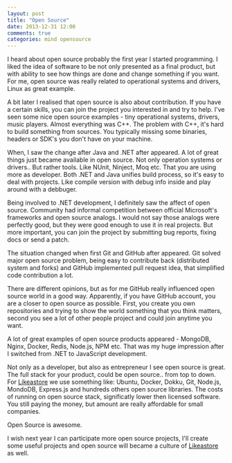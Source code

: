 ```yaml
---
layout: post
title: "Open Source"
date: 2013-12-31 12:00
comments: true
categories: mind opensource
---
```


I heard about open source probably the first year I started programming. I liked the idea of software to be not only presented as a final product, but with ability to see how things are done and change something if you want. For me, open source was really related to operational systems and drivers, Linux as great example.

A bit later I realised that open source is also about contribution. If you have a certain skills, you can join the project you interested in and try to help. I've seen some nice open source examples - tiny operational systems, drivers, music players. Almost everything was C++. The problem with C++, it's hard to build something from sources. You typically missing some binaries, headers or SDK's you don't have on your machine.

<!-- More -->

When, I saw the change after Java and .NET after appeared. A lot of great things just became available in open source. Not only operation systems or drivers.. But rather tools. Like NUnit, Ninject, Moq etc. That you are using more as developer. Both .NET and Java unifies build process, so it's easy to deal with projects. Like compile version with debug info inside and play around with a debbuger.

Being involved to .NET development, I definitely saw the affect of open source. Community had informal competition between official Microsoft's frameworks and open source analogs. I would not say those analogs were perfectly good, but they were good enough to use it in real projects. But more important, you can join the project by submitting bug reports, fixing docs or send a patch.

The situation changed when first Git and GitHub after appeared. Git solved major open source problem, being easy to contribute back (distributed system and forks) and GitHub implemented pull request idea, that simplified code contribution a lot.

There are different opinions, but as for me GitHub really influenced open source world in a good way. Apparently, if you have GitHub account, you are a closer to open source as possible. First, you create you own repositories and trying to show the world something that you think matters, second you see a lot of other people project and could join anytime you want.

A lot of great examples of open source products appeared - MongoDB, Nginx, Docker, Redis, Node.js, NPM etc. That was my huge impression after I switched from .NET to JavaScript development.

Not only as a developer, but also as entrepreneur I see open source is great. The full stack for your product, could be open source.. from top to down. For [Likeastore](https://likeastore.com/) we use something like: Ubuntu, Docker, Dokku, Git, Node.js, MondoDB, Express.js and hundreds others open source libraries. The costs of running on open source stack, significatly lower then licensed software. You still paying the money, but amount are really affordable for small companies.

Open Source is awesome.

I wish next year I can participate more open source projects, I'll create some useful projects and open source will became a culture of [Likeastore](https://likeastore.com/) as well.